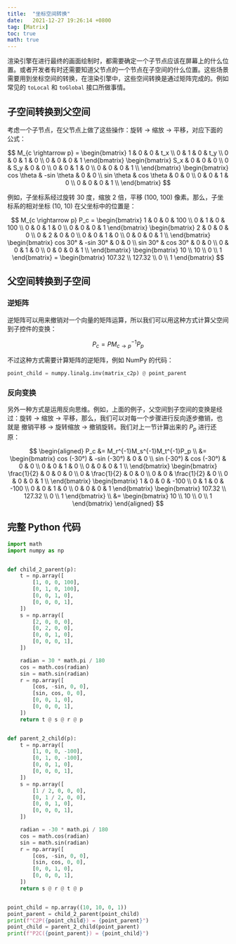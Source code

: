 ```yaml
---
title:  "坐标空间转换"
date:   2021-12-27 19:26:14 +0800
tag: [Matrix]
toc: true
math: true
---
```


渲染引擎在进行最终的画面绘制时，都需要确定一个子节点应该在屏幕上的什么位置。或者开发者有时还需要知道父节点的一个节点在子空间的什么位置。这些场景需要用到坐标空间的转换，在渲染引擎中，这些空间转换是通过矩阵完成的。例如常见的 `toLocal` 和 `toGlobal` 接口所做事情。

## 子空间转换到父空间

考虑一个子节点，在父节点上做了这些操作：旋转 -> 缩放 -> 平移，对应下面的公式：

$$
M_{c \rightarrow p} = 
\begin{bmatrix}
1 & 0 & 0 & t_x \\
0 & 1 & 0 & t_y \\
0 & 0 & 1 & 0 \\
0 & 0 & 0 & 1
\end{bmatrix}
\begin{bmatrix}
S_x & 0 & 0 & 0 \\
0 & S_y & 0 & 0 \\
0 & 0 & 1 & 0 \\
0 & 0 & 0 & 1 \\
\end{bmatrix}
\begin{bmatrix}
cos \theta & -sin \theta & 0 & 0 \\
sin \theta & cos \theta & 0 & 0 \\
0 & 0 & 1 & 0 \\
0 & 0 & 0 & 1 \\
\end{bmatrix}
$$

例如，子坐标系经过旋转 30 度，缩放 2 倍，平移 (100, 100) 像素。那么，子坐标系的相对坐标 (10, 10) 在父坐标中的位置是：

$$
M_{c \rightarrow p} P_c = 
\begin{bmatrix}
1 & 0 & 0 & 100 \\
0 & 1 & 0 & 100 \\
0 & 0 & 1 & 0 \\
0 & 0 & 0 & 1
\end{bmatrix}
\begin{bmatrix}
2 & 0 & 0 & 0 \\
0 & 2 & 0 & 0 \\
0 & 0 & 1 & 0 \\
0 & 0 & 0 & 1 \\
\end{bmatrix}
\begin{bmatrix}
cos 30° & -sin 30° & 0 & 0 \\
sin 30° & cos 30° & 0 & 0 \\
0 & 0 & 1 & 0 \\
0 & 0 & 0 & 1 \\
\end{bmatrix}
\begin{bmatrix}
10 \\ 10 \\ 0 \\ 1
\end{bmatrix} = 
\begin{bmatrix}
107.32 \\ 127.32 \\ 0 \\ 1
\end{bmatrix}
$$

## 父空间转换到子空间

### 逆矩阵

逆矩阵可以用来撤销对一个向量的矩阵运算，所以我们可以用这种方式计算父空间到子控件的变换：

$$
P_c = PM_{c \rightarrow p}^{-1} P_p
$$

不过这种方式需要计算矩阵的逆矩阵，例如 NumPy 的代码：

```python
point_child = numpy.linalg.inv(matrix_c2p) @ point_parent
```

### 反向变换
另外一种方式是运用反向思维。例如，上面的例子，父空间到子空间的变换是经过：旋转 -> 缩放 -> 平移，那么，我们可以对每一个步骤进行反向逐步撤销，也就是 撤销平移 -> 旋转缩放 -> 撤销旋转。我们对上一节计算出来的 $P_p$ 进行还原：

$$
\begin{aligned}
P_c &= M_r^{-1}M_s^{-1}M_t^{-1}P_p \\
&= 
\begin{bmatrix}
cos (-30°) & -sin (-30°) & 0 & 0 \\
sin (-30°) & cos (-30°) & 0 & 0 \\
0 & 0 & 1 & 0 \\
0 & 0 & 0 & 1 \\
\end{bmatrix}
\begin{bmatrix}
\frac{1}{2} & 0 & 0 & 0 \\
0 & \frac{1}{2} & 0 & 0 \\
0 & 0 & \frac{1}{2} & 0 \\
0 & 0 & 0 & 1 \\
\end{bmatrix}
\begin{bmatrix}
1 & 0 & 0 & -100 \\
0 & 1 & 0 & -100 \\
0 & 0 & 1 & 0 \\
0 & 0 & 0 & 1
\end{bmatrix}
\begin{bmatrix}
107.32 \\ 127.32 \\ 0 \\ 1
\end{bmatrix} 
\\ &= 
\begin{bmatrix}
10 \\ 10 \\ 0 \\ 1
\end{bmatrix}
\end{aligned}
$$

## 完整 Python 代码 

```python
import math
import numpy as np


def child_2_parent(p):
    t = np.array([
        [1, 0, 0, 100],
        [0, 1, 0, 100],
        [0, 0, 1, 0],
        [0, 0, 0, 1],
    ])
    s = np.array([
        [2, 0, 0, 0],
        [0, 2, 0, 0],
        [0, 0, 1, 0],
        [0, 0, 0, 1],
    ])

    radian = 30 * math.pi / 180
    cos = math.cos(radian)
    sin = math.sin(radian)
    r = np.array([
        [cos, -sin, 0, 0],
        [sin, cos, 0, 0],
        [0, 0, 1, 0],
        [0, 0, 0, 1],
    ])
    return t @ s @ r @ p


def parent_2_child(p):
    t = np.array([
        [1, 0, 0, -100],
        [0, 1, 0, -100],
        [0, 0, 1, 0],
        [0, 0, 0, 1],
    ])
    s = np.array([
        [1 / 2, 0, 0, 0],
        [0, 1 / 2, 0, 0],
        [0, 0, 1, 0],
        [0, 0, 0, 1],
    ])

    radian = -30 * math.pi / 180
    cos = math.cos(radian)
    sin = math.sin(radian)
    r = np.array([
        [cos, -sin, 0, 0],
        [sin, cos, 0, 0],
        [0, 0, 1, 0],
        [0, 0, 0, 1],
    ])
    return s @ r @ t @ p


point_child = np.array((10, 10, 0, 1))
point_parent = child_2_parent(point_child)
print(f"C2P({point_child}) = {point_parent}")
point_child = parent_2_child(point_parent)
print(f"P2C({point_parent}) = {point_child}")
```
